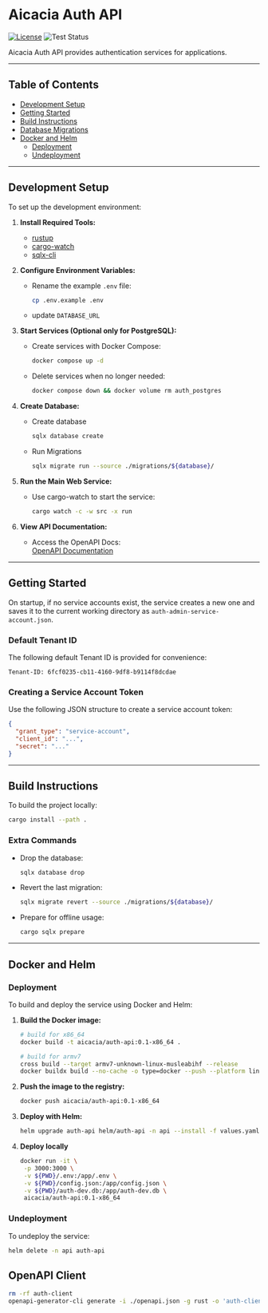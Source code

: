 # Aicacia Auth API

[![License](https://img.shields.io/badge/license-MIT%2FApache--2.0-blue)](LICENSE-MIT)
![Test Status](https://github.com/aicacia/rs-auth/actions/workflows/test.yml/badge.svg)

Aicacia Auth API provides authentication services for applications.

---

## Table of Contents

- [Development Setup](#development-setup)
- [Getting Started](#getting-started)
- [Build Instructions](#build-instructions)
- [Database Migrations](#database-migrations)
- [Docker and Helm](#docker-and-helm)
  - [Deployment](#deployment)
  - [Undeployment](#undeployment)

---

## Development Setup

To set up the development environment:

1. **Install Required Tools:**

   - [rustup](https://rustup.rs/)
   - [cargo-watch](https://crates.io/crates/cargo-watch)
   - [sqlx-cli](https://github.com/launchbadge/sqlx/tree/main/sqlx-cli)

2. **Configure Environment Variables:**

   - Rename the example `.env` file:
     ```bash
     cp .env.example .env
     ```
   - update `DATABASE_URL`

3. **Start Services (Optional only for PostgreSQL):**

   - Create services with Docker Compose:
     ```bash
     docker compose up -d
     ```
   - Delete services when no longer needed:
     ```bash
     docker compose down && docker volume rm auth_postgres
     ```

4. **Create Database:**

   - Create database
     ```bash
     sqlx database create
     ```
   - Run Migrations
     ```bash
     sqlx migrate run --source ./migrations/${database}/
     ```

5. **Run the Main Web Service:**

   - Use cargo-watch to start the service:
     ```bash
     cargo watch -c -w src -x run
     ```

6. **View API Documentation:**
   - Access the OpenAPI Docs:  
     [OpenAPI Documentation](https://petstore.swagger.io/?url=http://localhost:3000/openapi.json)

---

## Getting Started

On startup, if no service accounts exist, the service creates a new one and saves it to the current working directory as `auth-admin-service-account.json`.

### Default Tenant ID

The following default Tenant ID is provided for convenience:

```plaintext
Tenant-ID: 6fcf0235-cb11-4160-9df8-b9114f8dcdae
```

### Creating a Service Account Token

Use the following JSON structure to create a service account token:

```json
{
  "grant_type": "service-account",
  "client_id": "...",
  "secret": "..."
}
```

---

## Build Instructions

To build the project locally:

```bash
cargo install --path .
```

### Extra Commands

- Drop the database:

  ```bash
  sqlx database drop
  ```

- Revert the last migration:
  ```bash
  sqlx migrate revert --source ./migrations/${database}/
  ```
- Prepare for offline usage:
  ```bash
  cargo sqlx prepare
  ```

---

## Docker and Helm

### Deployment

To build and deploy the service using Docker and Helm:

1. **Build the Docker image:**

   ```bash
   # build for x86_64
   docker build -t aicacia/auth-api:0.1-x86_64 .

   # build for armv7
   cross build --target armv7-unknown-linux-musleabihf --release
   docker buildx build --no-cache -o type=docker --push --platform linux/arm/v7 --build-arg=TARGET=armv7-unknown-linux-musleabihf -t aicacia/auth-api:0.1-armv7 -f Dockerfile.local-target .
   ```

2. **Push the image to the registry:**

   ```bash
   docker push aicacia/auth-api:0.1-x86_64
   ```

3. **Deploy with Helm:**

   ```bash
   helm upgrade auth-api helm/auth-api -n api --install -f values.yaml --set image.hash="$(docker inspect --format='{{index .Id}}' aicacia/auth-api:0.1-x86_64)"
   ```

4. **Deploy locally**
   ```bash
   docker run -it \
    -p 3000:3000 \
    -v ${PWD}/.env:/app/.env \
    -v ${PWD}/config.json:/app/config.json \
    -v ${PWD}/auth-dev.db:/app/auth-dev.db \
    aicacia/auth-api:0.1-x86_64
   ```

### Undeployment

To undeploy the service:

```bash
helm delete -n api auth-api
```

## OpenAPI Client

```bash
rm -rf auth-client
openapi-generator-cli generate -i ./openapi.json -g rust -o 'auth-client' --additional-properties=packageName=auth-client,library=hyper,bestFitInt=true,avoidBoxedModels=true
```
